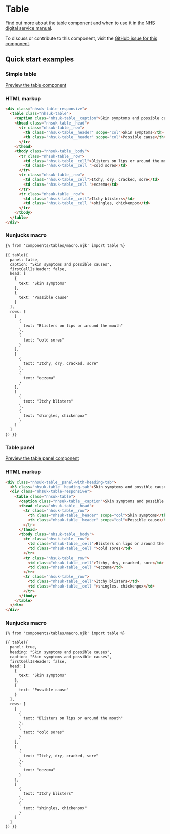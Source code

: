 # Table

Find out more about the table component and when to use it in the [NHS digital service manual](https://beta.nhs.uk/service-manual/patterns/).

To discuss or contribute to this component, visit the [GitHub issue for this component](https://github.com/nhsuk/nhsuk-frontend/issues/179).

## Quick start examples

### Simple table

[Preview the table component](https://nhsuk.github.io/nhsuk-frontend/components/tables.html)

### HTML markup

```html
<div class="nhsuk-table-responsive">
  <table class="nhsuk-table">
    <caption class="nhsuk-table__caption">Skin symptoms and possible causes</caption>
    <thead class="nhsuk-table__head">
      <tr class="nhsuk-table__row">
        <th class="nhsuk-table__header" scope="col">Skin symptoms</th>
        <th class="nhsuk-table__header" scope="col">Possible cause</th>
      </tr>
    </thead>
    <tbody class="nhsuk-table__body">
      <tr class="nhsuk-table__row">
        <td class="nhsuk-table__cell">Blisters on lips or around the mouth</td>
        <td class="nhsuk-table__cell ">cold sores</td>
      </tr>
      <tr class="nhsuk-table__row">
        <td class="nhsuk-table__cell">Itchy, dry, cracked, sore</td>
        <td class="nhsuk-table__cell ">eczema</td>
      </tr>  
      <tr class="nhsuk-table__row">
        <td class="nhsuk-table__cell">Itchy blisters</td>
        <td class="nhsuk-table__cell ">shingles, chickenpox</td>
      </tr>
    </tbody>
  </table>
</div>
```

### Nunjucks macro

```html
{% from 'components/tables/macro.njk' import table %}

{{ table({
  panel: false,
  caption: "Skin symptoms and possible causes",
  firstCellIsHeader: false,
  head: [
    {
      text: "Skin symptoms"
    },
    {
      text: "Possible cause"
    }
  ],
  rows: [
    [
      {
        text: "Blisters on lips or around the mouth"
      },
      {
        text: "cold sores"
      }
    ],
    [
      {
        text: "Itchy, dry, cracked, sore"
      },
      {
        text: "eczema"
      }
    ],
    [
      {
        text: "Itchy blisters"
      },
      {
        text: "shingles, chickenpox"
      }
    ]
  ]
}) }}
```

### Table panel

[Preview the table panel component](https://nhsuk.github.io/nhsuk-frontend/components/tables-panel.html)

### HTML markup

```html
<div class="nhsuk-table__panel-with-heading-tab">
  <h3 class="nhsuk-table__heading-tab">Skin symptoms and possible causes</h3>
  <div class="nhsuk-table-responsive">
    <table class="nhsuk-table">  
      <caption class="nhsuk-table__caption">Skin symptoms and possible causes</caption>
      <thead class="nhsuk-table__head">
        <tr class="nhsuk-table__row">
          <th class="nhsuk-table__header" scope="col">Skin symptoms</th>
          <th class="nhsuk-table__header" scope="col">Possible cause</th>
        </tr>
      </thead>
      <tbody class="nhsuk-table__body">
        <tr class="nhsuk-table__row">
          <td class="nhsuk-table__cell">Blisters on lips or around the mouth</td>
          <td class="nhsuk-table__cell ">cold sores</td>
        </tr>
        <tr class="nhsuk-table__row">
          <td class="nhsuk-table__cell">Itchy, dry, cracked, sore</td>
          <td class="nhsuk-table__cell ">eczema</td>
        </tr>
        <tr class="nhsuk-table__row">
          <td class="nhsuk-table__cell">Itchy blisters</td>
          <td class="nhsuk-table__cell ">shingles, chickenpox</td>
        </tr>
      </tbody>
    </table>
  </div>
</div>
```

### Nunjucks macro

```html
{% from 'components/tables/macro.njk' import table %}

{{ table({
  panel: true,
  heading: "Skin symptoms and possible causes",
  caption: "Skin symptoms and possible causes",
  firstCellIsHeader: false,
  head: [
    {
      text: "Skin symptoms"
    },
    {
      text: "Possible cause"
    }
  ],
  rows: [
    [
      {
        text: "Blisters on lips or around the mouth"
      },
      {
        text: "cold sores"
      }
    ],
    [
      {
        text: "Itchy, dry, cracked, sore"
      },
      {
        text: "eczema"
      }
    ],
    [
      {
        text: "Itchy blisters"
      },
      {
        text: "shingles, chickenpox"
      }
    ]
  ]
}) }}
```
